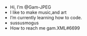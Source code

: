 -  Hi, I’m @Gam-JPEG
- I like to make music,and art
-  I’m currently learning how to code.
-  sussusmogus
-  How to reach me gam.XML#6699 


